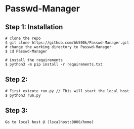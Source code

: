 # Passwd-Manager
## Step 1: Installation

```console
# clone the repo
$ git clone https://github.com/Ak500k/Passwd-Manager.git
# change the working directory to Passwd-Manager
$ cd Passwd-Manager

# install the requirements
$ python3 -m pip install -r requirements.txt
```


## Step 2: 
```
# First exicute run.py // This will start the local host
$ python3 run.py
```
## Step 3: 
```
Go to local host @ (localhost:8000/home)
```

